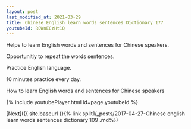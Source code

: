```yaml
---
layout: post
last_modified_at: 2021-03-29
title: Chinese English learn words sentences Dictionary 177 
youtubeId: R0WnECzHt1Q
---
```

 
 
Helps to learn English words and sentences for Chinese speakers.

Opportunitiy to repeat the words sentences. 

Practice English language. 
 
10 minutes practice every day. 
 
How to learn English words and sentences for Chinese speakers 
 
{% include youtubePlayer.html id=page.youtubeId %}
 
 
[Next]({{ site.baseurl }}{% link  split1/_posts/2017-04-27-Chinese english learn words sentences dictionary 109 .md%})
 
